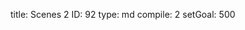 title:          Scenes 2
ID:             92
type:           md
compile:        2
setGoal:        500


